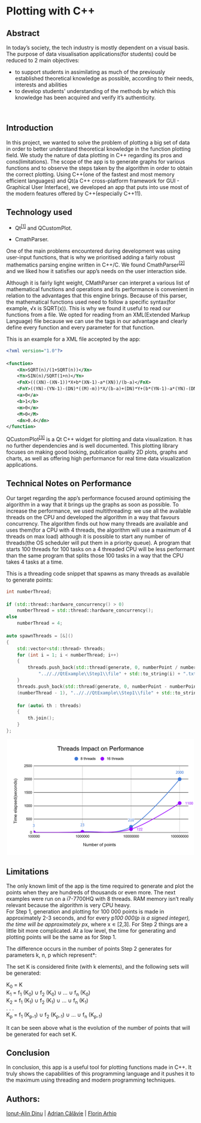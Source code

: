 # Plotting with C++
## Abstract
In today’s society, the tech industry is mostly dependent on a visual basis. The purpose of data visualisation applications(for students) could be reduced to 2 main objectives:
 * to support students in assimilating as much of the previously established theoretical knowledge as possible, according to their needs, interests and abilities
 * to develop students' understanding of the methods by which this knowledge has been acquired and verify it’s authenticity.
 <br>

 ## Introduction

In this project, we wanted to solve the problem of plotting a big set of data in order to better understand theoretical knowledge in the function plotting field. We study the nature of data plotting in C++ regarding its pros and cons(limitations).
The scope of the app is to generate graphs for various functions and to observe the steps taken by the algorithm in order to obtain the correct plotting.
Using C++(one of the fastest and most memory efficient languages) and Qt(a C++ cross-platform framework for GUI - Graphical User Interface), we developed an app that puts into use most of the modern features offered by C++(especially C++11).


## Technology used

* Qt<sup>[[1]](https://www.qt.io/)</sup> and QCustomPlot.

* CmathParser.

One of the main problems encountered during development was using user-input functions, that is why we prioritised adding a fairly robust mathematics parsing engine written in C++/C. We found CmathParser<sup>[[2]](https://github.com/NTDLS/CMathParser)</sup> and we liked how it satisfies our app’s needs on the user interaction side.

Although it is fairly light  weight, CMathParser can interpret a various list of mathematical functions and operations and its performance is convenient in relation to the advantages that this engine brings. 
Because of this parser, the mathematical functions used need to follow a specific syntax(for example, √x is SQRT(x)). This is why we found it useful to read our functions from a file. We opted for reading from an XML(Extended Markup Language) file because we can use the tags in our advantage and clearly define every function and every parameter for that function.

This is an example for a XML file accepted by the app:

```xml
<?xml version="1.0"?>

<function>
	<Xn>SQRT(n)/(1+SQRT(n))</Xn>
	<Yn>SIN(n)/SQRT(1+n)</Yn>
	<FnX>(((XN)-(XN-1))*X+b*(XN-1)-a*(XN))/(b-a)</FnX>
	<FnY>((YN)-(YN-1)-(DN)*((M)-m))*X/(b-a)+(DN)*Y+(b*(YN-1)-a*(YN)-(DN)*(b*m-a*(M)))/(b-a)</FnY>
	<a>0</a>
	<b>1</b>
	<m>0</m>
	<M>0</M>
	<dn>0.4</dn>
</function>
```

QCustomPlot<sup>[[3]](https://www.qcustomplot.com/)</sup> is a Qt C++ widget for plotting and data visualization. It has no further dependencies and is well documented. This plotting library focuses on making good looking, publication quality 2D plots, graphs and charts, as well as offering high performance for real time data visualization applications.



## Technical Notes on Performance

Our target regarding the app’s performance focused around optimising the algorithm in a way that it brings up the graphs as soon as possible. To increase the performance, we used multithreading: we use all the available threads on the CPU and developed the algorithm in a way that favours concurrency. The algorithm finds out how many threads are available and uses them(for a CPU with 4 threads, the algorithm will use a maximum of 4 threads on max load) although it is possible to start any number of threads(the OS scheduler will put them in a priority queue). A program that starts 100 threads for 100 tasks on a 4 threaded CPU will be less performant than the same program that splits those 100 tasks in a way that the CPU takes 4 tasks at a time.

This is a threading code snippet that spawns as many threads as available to generate points:  

```cpp
int numberThread;

if (std::thread::hardware_concurrency() > 0) 
    numberThread = std::thread::hardware_concurrency();
else 
    numberThread = 4;

auto spawnThreads = [&]() 
{
    std::vector<std::thread> threads;
    for (int i = 1; i < numberThread; i++) 
    {
        threads.push_back(std::thread(generate, 0, numberPoint / numberThread,                                               
            "..//.//QtExample\\Step1\\file" + std::to_string(i) + ".txt"));
    }
    threads.push_back(std::thread(generate, 0, numberPoint - numberPoint / numberThread *   
    (numberThread - 1), "..//.//QtExample\\Step1\\file" + std::to_string(numberThread) + ".txt"));

    for (auto& th : threads) 
    {
        th.join();
    }
};
```
<p align="center">
<img class="graphImage" src="graphPhoto.png" width=500 heigth=300>
</p>

## Limitations


The only known limit of the app is the time required to generate and plot the points when they are hundreds of thousands or even more.
The next examples were run on a i7-7700HQ with 8 threads. RAM memory isn’t really relevant because the algorithm is very CPU heavy.  
For Step 1, generation and plotting for 100 000 points is made in approximately 2-3 seconds, and for every p*100 000(p is a signed integer), the time will be approximately p*x, where x ∊ [2,3].
For Step 2 things are a little bit more complicated. At a low level, the time for generating and plotting points will be the same as for Step 1. 

The difference occurs in the number of points Step 2 generates for parameters k, n, p which represent*:

The set K is considered finite (with k elements), and the following sets will be generated:  

K<sub>0</sub> = K
<br>
K<sub>1</sub> = f<sub>1</sub>
        (K<sub>0</sub>) ∪ 
     f<sub>2</sub>
        (K<sub>0</sub>)  ∪ …  ∪ 
    f<sub>n</sub>
        (K<sub>0</sub>)
<br>
K<sub>2</sub> = f<sub>1</sub>
        (K<sub>1</sub>) ∪ 
    f<sub>2</sub>
        (K<sub>1</sub>)  ∪ …  ∪ 
    f<sub>n</sub>
        (K<sub>1</sub>)
<br>
. . . 
<br>
K<sub>p</sub> = f<sub>1</sub>
        (K<sub>p-1</sub>) ∪ 
    f<sub>2</sub>
        (K<sub>p-1</sub>) ∪ … ∪ 
    f<sub>n</sub>
        (K<sub>p-1</sub>)
        
It can be seen above what is the evolution of the number of points that will be generated for each set K. 


## Conclusion

In conclusion, this app is a useful tool for plotting functions made in C++.  It truly shows the capabilities of this programming language and it pushes it to the maximum using threading and modern programming techniques.  


## Authors:

[Ionuț-Alin Dinu](https://github.com/Dinu-Alin) | 
[Adrian Călăvie](https://github.com/adriancalavie) |
[Florin Arhip](https://github.com/FlorinArhip)
